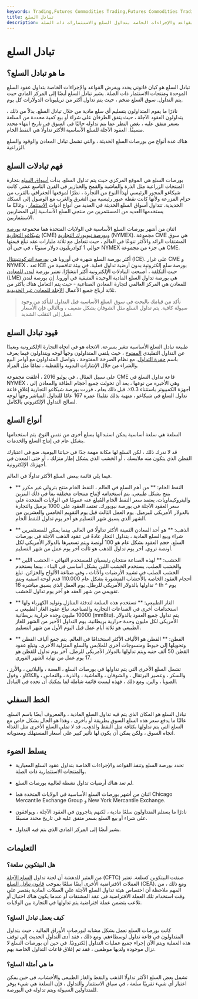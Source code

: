 ```yaml
---
keywords: Trading,Futures Commodities Trading,Futures Commodities Trading Strategy and Education,Futures and Commodities Trading,Strategy and Education
title: تبادل السلع
description: تبادل السلع هو كيان قانوني يحدد ويفرض القواعد والإجراءات الخاصة بتداول السلع والاستثمارات ذات الصلة.
---
```


# تبادل السلع
## ما هو تبادل السلع؟

تبادل السلع هو كيان قانوني يحدد ويفرض القواعد والإجراءات الخاصة بتداول عقود السلع الموحدة ومنتجات الاستثمار ذات الصلة. يشير تبادل السلع أيضًا إلى المركز المادي حيث يتم التداول. سوق السلع ضخم ، حيث يتم تداول أكثر من تريليونات الدولارات كل يوم.

نادرًا ما يقوم المتداولون بتسليم أي سلع مادية من خلال تبادل السلع. بدلاً من ذلك ، يتداولون العقود الآجلة ، حيث يتفق الطرفان على شراء أو بيع كمية محددة من السلعة بسعر متفق عليه ، بغض النظر عما يتم تداوله حاليًا في السوق في تاريخ انتهاء محدد مسبقًا. العقود الآجلة للسلع الأساسية الأكثر تداولًا هي النفط الخام.

هناك عدة أنواع من بورصات السلع الحديثة ، والتي تشمل تبادل المعادن والوقود والسلع الزراعية.

## فهم تبادلات السلع

بورصات السلع هي الموقع المركزي حيث يتم تداول السلع. بدأت [أسواق السلع](/commodity-market) بتجارة المنتجات الزراعية مثل الذرة والماشية والقمح والخنازير في القرن التاسع عشر. كانت شيكاغو المحور الرئيسي لهذا النوع من التجارة ، نظرًا لموقعها الجغرافي بالقرب من حزام المزرعة ولأنها كانت نقطة عبور رئيسية بين الشرق والغرب مع الوصول إلى السكك الحديدية. تتداول أسواق السلع الحديثة في العديد من أنواع أدوات [الاستثمار](/investmentvehicle) ، وغالبًا ما يستخدمها العديد من المستثمرين من منتجي السلع الأساسية إلى المضاربين الاستثماريين.

اثنان من أشهر بورصات السلع الأساسية في الولايات المتحدة هما مجموعة [بورصة شيكاغو التجارية](/cme) (CME) [وبورصة نيويورك التجارية](/nymex) (NYMEX). مجموعة CME هي سوق المشتقات الرائد والأكثر تنوعًا في العالم ، حيث تتعامل مع ثلاثة مليارات عقد تبلغ قيمتها حوالي 1 كوادريليون دولار سنويًا ، في حين أن NYMEX هي جزء من مجموعة CME.

أكثر بورصة السلع شهرة في أوروبا هي [بورصة انتركونتيننتال](/intercontinentalexchange) (ICE). على غرار CME و NYMEX ، تعد ICE بورصة سلع إلكترونية بدون أرضية تداول فعلية. في بيئة تنافسية من حيث التكلفة ، أصبحت التبادلات الإلكترونية أكثر انتشارًا. تعتبر بورصة [لندن للمعادن](/londonmetalexchange) (LME) هي بورصة تداول السلع المادية الوحيدة المتبقية في أوروبا. إن بورصة لندن للمعادن هي المركز العالمي لتجارة المعادن الصناعية - حيث يتم التعامل هناك بأكثر من ثلاثة أرباع جميع الأعمال [الآجلة للمعادن غير الحديدية](/futures).

> تأكد من قيامك بالبحث في سوق السلع الأساسية قبل التداول للتأكد من وجود سيولة كافية. يتم تداول السلع مثل الشوفان بشكل ضعيف ، وبالتالي فإن الأسعار تميل إلى التقلب الشديد.

>

## قيود تبادل السلع

طبيعة تبادل السلع الأساسية تتغير بسرعة. الاتجاه هو في اتجاه التجارة الإلكترونية وبعيدًا عن التداول التقليدي [المفتوح](/openoutcry) ، حيث يلتقي المتداولون وجهاً لوجه ويتداولون فيما يعرف باسم [حفرة التداول](/pit). مع نظام الصرخة المفتوحة ، يتواصل المتداولون مع أوامر البيع والشراء من خلال الإشارات اليدوية واللفظية ، تمامًا مثل المزاد.

على سبيل المثال ، في يوليو 2016 ، أغلقت مجموعة CME قاعة تداول السلع في NYMEX ، وهي الأخيرة من نوعها ، بعد أن تحولت جميع أحجام الطاقة والمعادن إلى أجهزة الكمبيوتر باستثناء 0.3٪. قبل ذلك بعام ، قررت بورصة شيكاغو التجارية إغلاق قاعة تداول السلع في شيكاغو ، منهية بذلك تقليدًا عمره 167 عامًا للتداول المباشر وجهاً لوجه لصالح التداول الإلكتروني بالكامل.

## أنواع السلع

السلعة هي سلعة أساسية يمكن استبدالها بسلع أخرى من نفس النوع. يتم استخدامها بشكل عام في إنتاج السلع والخدمات.

قد لا ندرك ذلك ، لكن السلع لها مكانة مهمة جدًا في حياتنا اليومية. ضع في اعتبارك القطن الذي يتكون منه ملابسك ، أو الخشب الذي يشكل إطار منزلك ، أو حتى المعدن في أجهزتك الإلكترونية.

فيما يلي قائمة ببعض السلع الأكثر تداولًا في العالم.

- ** النفط الخام: ** من أهم السلع في العالم ، النفط الخام منتج بترولي غير مكرر ينتج بشكل طبيعي. يتم استخدامه لإنتاج منتجات مختلفة بما في ذلك البنزين والبتروكيماويات. يعتمد سعر النفط الخام المُبلغ عنه عمومًا في الولايات المتحدة على سعر العقود الآجلة في بورصة نيويورك. تعتمد العقود على 1000 برميل والتجارة بالدولار الأمريكي للبرميل. يوم العمل الثالث قبل يوم التقويم الخامس والعشرين من الشهر الذي يسبق شهر التسليم هو آخر يوم تداول للنفط الخام.

- ** الذهب: ** هو أحد المعادن الثمينة الأكثر تداولًا في العالم. بينما يمكن للمستثمرين شراء وبيع السلع المادية ، يتداول التجار عادةً في عقود الذهب الآجلة في بورصات السلع. حجم العقود بشكل عام هو 100 أونصة ويتم تسعيرها بالدولار الأمريكي لكل أونصة تروي. آخر يوم تداول للذهب هو ثالث آخر يوم عمل من شهر التسليم.

- ** الخشب: ** لهذه الصناعة منتجان رئيسيان للمستخدم النهائي - الخشب اللين والخشب الصلب. يستخدم الخشب اللين بشكل أساسي في البناء ، بينما يستخدم الخشب الصلب في تشييد الأرضيات والأثاث ، وفي صناعة الألواح والخزائن. تبلغ أحجام العقود الخاصة بالأخشاب المنشورة بشكل عام 110.000 قدم لوحة اسمية ويتم تداولها بالدولار الأمريكي للرطل. يوم العمل الذي يسبق مباشرة 16 ^ th ^ يوم تقويمي من شهر العقد هو آخر يوم تداول للخشب.

- ** الغاز الطبيعي: ** تستخدم هذه السلعة لتدفئة المنازل وتوليد الكهرباء ولها استخدامات أخرى في الصناعات التجارية والصناعية. تباع عقود الغاز الطبيعي بـ 10000 مليون وحدة حرارية بريطانية (mmBtu). يتم تداول جميع العقود بالدولار الأمريكي لكل مليون وحدة حرارية بريطانية. يوم التداول الأخير من الشهر للغاز الطبيعي هو ثلاثة أيام عمل قبل اليوم الأول من شهر التسليم.

- ** القطن: ** القطن هو الألياف الأكثر استخدامًا في العالم. يتم جمع ألياف القطن وتحويلها إلى خيوط ومنسوجات أخرى للملابس والسلع المنزلية الأخرى. وتبلغ عقود القطن 50 ألف جنيه ويتم تداولها بالدولار الأمريكي للرطل. آخر يوم تداول للقطن هو 17 يوم عمل من نهاية الشهر الفوري.

تشمل السلع الأخرى التي يتم تداولها في بورصات السلع ، الفضة ، والبلاتين ، والأرز ، والسكر ، وعصير البرتقال ، والشوفان ، والماشية ، والذرة ، والنحاس ، والكاكاو ، وفول الصويا ، والبن. ومع ذلك ، فهذه ليست قائمة شاملة لما يمكنك أن تجده في التبادل.

## الخط السفلي

تبادل السلع هو المكان الذي يتم فيه تداول السلع المادية ، والمعروف أيضًا باسم السلع. غالبًا ما يدفع سعر هذه السلع السوق بطريقة أو بأخرى ، وهذا هو الحال بشكل خاص مع السلع التي يتم تداولها بكثافة مثل النفط والذهب. قد لا تملي السلع الأخرى مثل الغذاء اتجاه السوق ، ولكن يمكن أن يكون لها تأثير كبير على أسعار المستهلك ومعنوياته.

## يسلط الضوء

- تحدد بورصة السلع وتنفذ القواعد والإجراءات الخاصة بتداول عقود السلع المعيارية والمنتجات الاستثمارية ذات الصلة.

- لم تعد هناك أرضيات تداول نشطة لغالبية بورصات السلع.

- اثنان من أشهر بورصات السلع الأساسية في الولايات المتحدة هما Chicago Mercantile Exchange Group و New York Mercantile Exchange.

- نادرًا ما يستلم المتداولون سلعًا مادية ، لكنهم يتاجرون في العقود الآجلة ، ويوافقون على شراء أو بيع السلع بسعر متفق عليه في تاريخ محدد مسبقًا.

- يشير أيضًا إلى المركز المادي الذي يتم فيه التداول.

## التعليمات

### هل البيتكوين سلعة؟

من المثير للدهشة أن لجنة تداول [السلع الآجلة](/cftc) (CFTC) صنفت البيتكوين كسلعة. تعتبر العملات الافتراضية الأخرى أيضًا سلعًا بموجب [قانون تبادل السلع](/cea) (CEA). ومع ذلك ، من المهم ملاحظة أن اختصاص هيئة تداول السلع الآجلة على العملات المادية يقتصر على وقت استخدام تلك العملة الافتراضية في عقد المشتقات أو عندما يكون هناك احتيال أو تلاعب يتضمن عملة افتراضية يتم تداولها في التجارة بين الولايات.

### كيف يعمل تبادل السلع؟

كانت بورصات السلع تعمل بشكل مشابه لبورصات الأوراق المالية ، حيث يتداول المتداولون في قاعة تداول لوسطاءهم. ومع ذلك ، فقد أدى التداول الحديث إلى توقف هذه العملية ويتم الآن إجراء جميع عمليات التداول إلكترونيًا. في حين أن بورصات السلع لا تزال موجودة ولديها موظفين ، فقد تم إغلاق قاعات التداول الخاصة بهم.

### ما هي أمثلة السلع؟

تشمل بعض السلع الأكثر تداولًا الذهب والنفط والغاز الطبيعي والأخشاب. في حين يمكن اعتبار أي شيء تقريبًا سلعة ، في سياق الاستثمار والتداول ، فإن السلعة هي شيء يوفر للمتداولين السيولة ويتم تداوله في البورصة.

